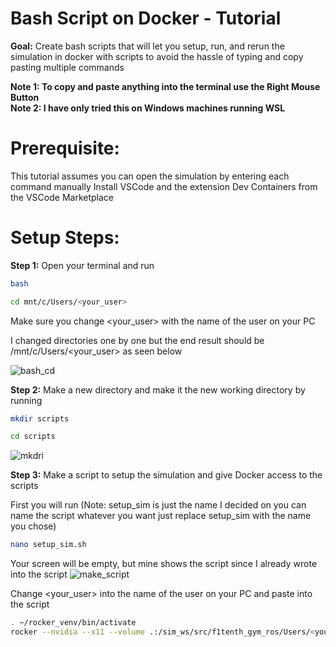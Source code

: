 # Bash Script on Docker - Tutorial

**Goal:** Create bash scripts that will let you setup, run, and rerun the simulation in docker with scripts to avoid the hassle of typing and copy pasting multiple commands

**Note 1: To copy and paste anything into the terminal use the Right Mouse Button**  
**Note 2: I have only tried this on Windows machines running WSL**

# Prerequisite:  
This tutorial assumes you can open the simulation by entering each command manually
Install VSCode and the extension Dev Containers from the VSCode Marketplace

# Setup Steps:

**Step 1:** Open your terminal and run  
```bash
bash
```
```bash
cd mnt/c/Users/<your_user>
```

Make sure you change <your_user> with the name of the user on your PC

I changed directories one by one but the end result should be /mnt/c/Users/<your_user> as seen below

![bash_cd](https://github.com/user-attachments/assets/7f2cdf6e-54e9-4d74-b31b-8a9b3cdc2383)


**Step 2:** Make a new directory and make it the new working directory by running
```bash
mkdir scripts
```
```bash
cd scripts
```
![mkdri](https://github.com/user-attachments/assets/3e5c2adf-9b7f-4616-94ae-65498b35427f)

**Step 3:** Make a script to setup the simulation and give Docker access to the scripts  

First you will run (Note: setup_sim is just the name I decided on you can name the script whatever you want just replace setup_sim with the name you chose)
```bash
nano setup_sim.sh
```
Your screen will be empty, but mine shows the script since I already wrote into the script
![make_script](https://github.com/user-attachments/assets/e13150a0-1d6b-4186-a1b9-b939a3403aa5)

Change <your_user> into the name of the user on your PC and paste into the script
```bash
. ~/rocker_venv/bin/activate
rocker --nvidia --x11 --volume .:/sim_ws/src/f1tenth_gym_ros/Users/<your_user>/f1tenth_gym_ros --volume /mnt/c/Users/<your_user>/scripts:/sim_ws/scripts -- f1tenth_gym_ros
```


